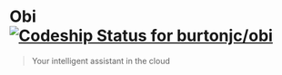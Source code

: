 Obi [ ![Codeship Status for burtonjc/obi](https://codeship.com/projects/36507400-c7bc-0132-3b15-4a390261e3f5/status?branch=master)](https://codeship.com/projects/74989)
===
> Your intelligent assistant in the cloud
